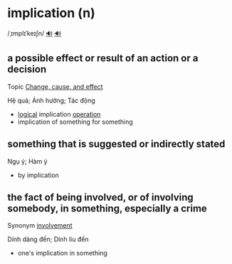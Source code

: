 # implication (n)

/ˌɪmplɪˈkeɪʃn/ [🔊](https://www.oxfordlearnersdictionaries.com/media/english/uk_pron/i/imp/impli/implication__gb_2.mp3) [🔊](https://www.oxfordlearnersdictionaries.com/media/english/us_pron/i/imp/impli/implication__us_1.mp3)

## a possible effect or result of an action or a decision

Topic [Change, cause, and effect](../topics/change-cause-and-effect.md#change-cause--effect)

Hệ quả; Ảnh hưởng; Tác động

- [logical](../l/logical-adj.md#following-or-able-to-follow-the-rules-of-logic-in-which-ideas-or-facts-are-based-on-other-true-ideas-or-facts) implication [operation](../o/operation-n.md#a-process-in-which-numbers-or-quantities-are-changed-by-applying-an-operator-such-as-adding-multiplying-etc)
- implication of something for something

## something that is suggested or indirectly stated

Ngụ ý; Hàm ý

- by implication

## the fact of being involved, or of involving somebody, in something, especially a crime

Synonym [involvement](involvement-n.md#the-act-of-taking-part-in-something-or-dealing-with-somebody)

Dính dáng đến; Dính líu đến

- one's implication in something